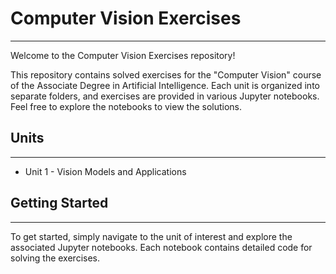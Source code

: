 # Computer Vision Exercises
---
Welcome to the Computer Vision Exercises repository!

This repository contains solved exercises for the "Computer Vision" course of the Associate Degree in Artificial Intelligence. Each unit is organized into separate folders, and exercises are provided in various Jupyter notebooks. Feel free to explore the notebooks to view the solutions.

## Units
---
- Unit 1 - Vision Models and Applications

## Getting Started
---
To get started, simply navigate to the unit of interest and explore the associated Jupyter notebooks. Each notebook contains detailed code for solving the exercises.
